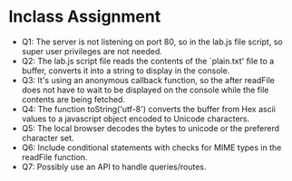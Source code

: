 # Inclass Assignment

* Q1: The server is not listening on port 80, so in the lab.js file script, so super user privileges are not needed.
* Q2: The lab.js script file reads the contents of the `plain.txt' file to a buffer, converts it into a string to display in the console.
* Q3: It's using an anonymous callback function, so the after readFile does not have to wait to be displayed on the console while the file contents are being fetched.
* Q4: The function toString('utf-8') converts the buffer from Hex ascii values to a javascript object encoded to Unicode characters.
* Q5: The local browser decodes the bytes to unicode or the prefererd character set.
* Q6: Include conditional statements with checks for MIME types in the readFile function.
* Q7: Possibly use an API to handle queries/routes.


